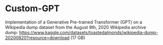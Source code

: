 # Custom-GPT
Implementation of a Generative Pre-trained Transformer (GPT) on a Wikipedia dump dataset from the August 8th, 2020 Wikipedia archive dump: https://www.kaggle.com/datasets/toastedalmonds/wikipedia-dump-20200820?resource=download (17 GB)
